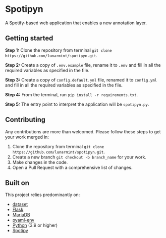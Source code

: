 # Spotipyn
 A Spotify-based web application that enables a new annotation layer.

## Getting started
**Step 1:** Clone the repository from terminal `git clone https://github.com/lunarmint/spotipyn.git`.

**Step 2:** Create a copy of `.env.example` file, rename it to `.env` and fill in all the required variables as specified in the file.

**Step 3:** Create a copy of `config.default.yml` file, renamed it to `config.yml` and fill in all the required variables as specified in the file.

**Step 4:** From the terminal, run `pip install -r requirements.txt`.

**Step 5:** The entry point to interpret the application will be `spotipyn.py`.

## Contributing
Any contributions are more than welcomed. Please follow these steps to get your work merged in:

1. Clone the repository from terminal `git clone https://github.com/lunarmint/spotipyn.git`.
2. Create a new branch `git checkout -b branch_name` for your work.
3. Make changes in the code.
4. Open a Pull Request with a comprehensive list of changes.
  
## Built on
This project relies predominantly on:
* [dataset](https://github.com/pudo/dataset)
* [Flask](https://flask.palletsprojects.com/en/2.0.x/)
* [MariaDB](https://mariadb.org/)
* [pyaml-env](https://github.com/mkaranasou/pyaml_env)
* [Python](https://www.python.org/) (3.9 or higher)
* [Spotipy](https://spotipy.readthedocs.io/en/stable/)
